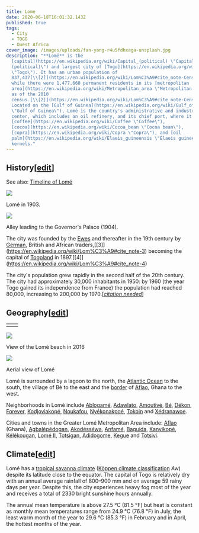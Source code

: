 ```yaml
---
title: Lome
date: 2020-06-18T16:01:32.143Z
published: true
tags:
  - City
  - TOGO
  - Ouest Africa
cover_image: /images/uploads/fan-yang-r4u5fdhxaga-unsplash.jpg
description: "**Lomé** is the
  [capital](https://en.wikipedia.org/wiki/Capital_(political) \"Capital
  (political)\") and largest city of [Togo](https://en.wikipedia.org/wiki/Togo
  \"Togo\"). It has an urban population of
  837,437[\\[2]](https://en.wikipedia.org/wiki/Lom%C3%A9#cite_note-Census-2)
  while there were 1,477,660 permanent residents in its [metropolitan
  area](https://en.wikipedia.org/wiki/Metropolitan_area \"Metropolitan area\")
  as of the 2010
  census.[\\[2]](https://en.wikipedia.org/wiki/Lom%C3%A9#cite_note-Census-2)
  Located on the [Gulf of Guinea](https://en.wikipedia.org/wiki/Gulf_of_Guinea
  \"Gulf of Guinea\"), Lomé is the country's administrative and industrial
  center, which includes an oil refinery, and its chief port, where it exports
  [coffee](https://en.wikipedia.org/wiki/Coffee \"Coffee\"),
  [cocoa](https://en.wikipedia.org/wiki/Cocoa_bean \"Cocoa bean\"),
  [copra](https://en.wikipedia.org/wiki/Copra \"Copra\"), and [oil
  palm](https://en.wikipedia.org/wiki/Elaeis_guineensis \"Elaeis guineensis\")
  kernels."
---
```

## History[[edit](https://en.wikipedia.org/w/index.php?title=Lom%C3%A9&action=edit&section=1 "Edit section: History")]

See also: [Timeline of Lomé](https://en.wikipedia.org/wiki/Timeline_of_Lom%C3%A9 "Timeline of Lomé")

[![](https://upload.wikimedia.org/wikipedia/commons/thumb/a/a5/Lome_1903_%28Togo%29.jpg/300px-Lome_1903_%28Togo%29.jpg)](https://en.wikipedia.org/wiki/File:Lome_1903_(Togo).jpg)

[](https://en.wikipedia.org/wiki/File:Lome_1903_(Togo).jpg "Enlarge")

Lomé in 1903.

[![](https://upload.wikimedia.org/wikipedia/commons/thumb/6/64/Lom%C3%A9_Togo_Weg_nach_dem_Gouverneurspalast_1904.png/300px-Lom%C3%A9_Togo_Weg_nach_dem_Gouverneurspalast_1904.png)](https://en.wikipedia.org/wiki/File:Lom%C3%A9_Togo_Weg_nach_dem_Gouverneurspalast_1904.png)

[](https://en.wikipedia.org/wiki/File:Lom%C3%A9_Togo_Weg_nach_dem_Gouverneurspalast_1904.png "Enlarge")

Alley leading to the Governor's Palace (1904).

The city was founded by the [Ewes](https://en.wikipedia.org/wiki/Ewe_people "Ewe people") and thereafter in the 19th century by [German](https://en.wikipedia.org/wiki/German_colonial_empire "German colonial empire"), British and African traders,[\[3]](https://en.wikipedia.org/wiki/Lom%C3%A9#cite_note-3) becoming the capital of [Togoland](https://en.wikipedia.org/wiki/Togoland "Togoland") in 1897.[\[4]](https://en.wikipedia.org/wiki/Lom%C3%A9#cite_note-4)

The city's population grew rapidly in the second half of the 20th century. The city had approximately 30,000 inhabitants in 1950: by 1960 (the year Togo gained its independence from France) the population had reached 80,000, increasing to 200,000 by 1970.[*[citation needed](https://en.wikipedia.org/wiki/Wikipedia:Citation_needed "Wikipedia:Citation needed")*]

## Geography[[edit](https://en.wikipedia.org/w/index.php?title=Lom%C3%A9&action=edit&section=2 "Edit section: Geography")]

|     |     |
| --- | --- |
|     |     |

[![](https://upload.wikimedia.org/wikipedia/commons/thumb/b/b6/Plage_de_Lom%C3%A9_au_Togo_%28Afrique_de_l%27Ouest%29.jpg/300px-Plage_de_Lom%C3%A9_au_Togo_%28Afrique_de_l%27Ouest%29.jpg)](https://en.wikipedia.org/wiki/File:Plage_de_Lom%C3%A9_au_Togo_(Afrique_de_l%27Ouest).jpg)

[](https://en.wikipedia.org/wiki/File:Plage_de_Lom%C3%A9_au_Togo_(Afrique_de_l%27Ouest).jpg "Enlarge")

View of the Lomé beach in 2016

[![](https://upload.wikimedia.org/wikipedia/commons/thumb/7/72/2014-06-16_19-07-24_Togo_Maritime_-_Adjogbl%C3%A9.JPG/300px-2014-06-16_19-07-24_Togo_Maritime_-_Adjogbl%C3%A9.JPG)](https://en.wikipedia.org/wiki/File:2014-06-16_19-07-24_Togo_Maritime_-_Adjogbl%C3%A9.JPG)

[](https://en.wikipedia.org/wiki/File:2014-06-16_19-07-24_Togo_Maritime_-_Adjogbl%C3%A9.JPG "Enlarge")

Aerial view of Lomé

Lomé is surrounded by a lagoon to the north, the [Atlantic Ocean](https://en.wikipedia.org/wiki/Atlantic_Ocean "Atlantic Ocean") to the south, the village of Bè to the east and the [border](https://en.wikipedia.org/wiki/Ghana%E2%80%93Togo_border "Ghana–Togo border") of [Aflao](https://en.wikipedia.org/wiki/Aflao "Aflao"), Ghana to the west.

Neighborhoods in Lomé include [Ablogamé](https://en.wikipedia.org/wiki/Ablogam%C3%A9 "Ablogamé"), [Adawlato](https://en.wikipedia.org/w/index.php?title=Adawlato&action=edit&redlink=1 "Adawlato (page does not exist)"), [Amoutivé](https://en.wikipedia.org/w/index.php?title=Amoutiv%C3%A9&action=edit&redlink=1 "Amoutivé (page does not exist)"), [Bé](https://en.wikipedia.org/wiki/B%C3%A9 "Bé"), [Dékon](https://en.wikipedia.org/wiki/D%C3%A9kon "Dékon"), [Forever](https://en.wikipedia.org/w/index.php?title=Forever_(Lom%C3%A9)&action=edit&redlink=1 "Forever (Lomé) (page does not exist)"), [Kodjoviakopé](https://en.wikipedia.org/wiki/Kodjoviakop%C3%A9 "Kodjoviakopé"), [Noukafou](https://en.wikipedia.org/wiki/Noukafou "Noukafou"), [Nyékonakpoé](https://en.wikipedia.org/wiki/Ny%C3%A9konakpo%C3%A9 "Nyékonakpoé"), [Tokoin](https://en.wikipedia.org/wiki/Tokoin "Tokoin") and [Xédranawoe](https://en.wikipedia.org/wiki/X%C3%A9dranawoe "Xédranawoe").

Cities and towns in the Greater Lomé Metropolitan Area include: [Aflao](https://en.wikipedia.org/wiki/Aflao "Aflao") (Ghana), [Agbalépédogan](https://en.wikipedia.org/wiki/Agbal%C3%A9p%C3%A9dogan "Agbalépédogan"), [Akodésséwa](https://en.wikipedia.org/w/index.php?title=Akod%C3%A9ss%C3%A9wa&action=edit&redlink=1 "Akodésséwa (page does not exist)"), [Anfamé](https://en.wikipedia.org/w/index.php?title=Anfam%C3%A9&action=edit&redlink=1 "Anfamé (page does not exist)"), [Baguida](https://en.wikipedia.org/wiki/Baguida "Baguida"), [Kanyikopé](https://en.wikipedia.org/w/index.php?title=Kanyikop%C3%A9&action=edit&redlink=1 "Kanyikopé (page does not exist)"), [Kélékougan](https://en.wikipedia.org/w/index.php?title=K%C3%A9l%C3%A9kougan&action=edit&redlink=1 "Kélékougan (page does not exist)"), [Lomé II](https://en.wikipedia.org/w/index.php?title=Lom%C3%A9_II&action=edit&redlink=1 "Lomé II (page does not exist)"), [Totsigan](https://en.wikipedia.org/w/index.php?title=Totsigan&action=edit&redlink=1 "Totsigan (page does not exist)"), [Adidogome](https://en.wikipedia.org/w/index.php?title=Adidogome&action=edit&redlink=1 "Adidogome (page does not exist)"), [Kegue](https://en.wikipedia.org/w/index.php?title=Kegue&action=edit&redlink=1 "Kegue (page does not exist)") and [Totsivi](https://en.wikipedia.org/w/index.php?title=Totsivi&action=edit&redlink=1 "Totsivi (page does not exist)").

## Climate[[edit](https://en.wikipedia.org/w/index.php?title=Lom%C3%A9&action=edit&section=3 "Edit section: Climate")]

Lomé has a [tropical savanna climate](https://en.wikipedia.org/wiki/Tropical_savanna_climate "Tropical savanna climate") ([Köppen climate classification](https://en.wikipedia.org/wiki/K%C3%B6ppen_climate_classification "Köppen climate classification") *Aw*) despite its latitude close to the equator. The capital of Togo is relatively dry with an annual average rainfall of 800–900 mm and on average 59 rainy days per year. Despite this, the city experiences heavy fog most of the year and receives a total of 2330 bright sunshine hours annually.

The annual mean temperature is above 27.5 °C (81.5 °F) but heat is constant as monthly mean temperatures range from 24.9 °C (76.8 °F) in July, the least warm month of the year to 29.6 °C (85.3 °F) in February and in April, the hottest months of the year.